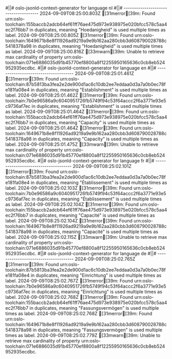 #||# oslo-jsonld-context-generator for language nl
#||# -------------------------------------
2024-09-09T08:25:00.803Z [31merror[39m: Found urn:oslo-toolchain:155baccb2adcb64ef61ff76ae475d973e938975e020bfcc578c5aa4ec2f76bb7 in duplicates, meaning "Hoedanigheid" is used multiple times as label.
2024-09-09T08:25:00.805Z [31merror[39m: Found urn:oslo-toolchain:1649671b8e8f11926ad9219a9e9b162aa280cbb3d608790028788c5418378a98 in duplicates, meaning "Hoedanigheid" is used multiple times as label.
2024-09-09T08:25:00.816Z [33mwarn[39m: Unable to retrieve max cardinality of property urn:oslo-toolchain:071e6886035d91b45770ef8800a8f12255950165636c0cb8eb524952935ecdbc.
#||# oslo-jsonld-context-generator for language en
#||# -------------------------------------
2024-09-09T08:25:01.461Z [31merror[39m: Found urn:oslo-toolchain:87b5813ba3fea2e2de900d1ac6c10db2ee7eddaa0d3a7a0b0ec78fe181fa08e4 in duplicates, meaning "Establishment" is used multiple times as label.
2024-09-09T08:25:01.462Z [31merror[39m: Found urn:oslo-toolchain:7b0e96586a9c6040951726fb5749f94c53f64accc2f6a3771e93e5c9736af7ec in duplicates, meaning "Establishment" is used multiple times as label.
2024-09-09T08:25:01.464Z [31merror[39m: Found urn:oslo-toolchain:155baccb2adcb64ef61ff76ae475d973e938975e020bfcc578c5aa4ec2f76bb7 in duplicates, meaning "Capacity" is used multiple times as label.
2024-09-09T08:25:01.464Z [31merror[39m: Found urn:oslo-toolchain:1649671b8e8f11926ad9219a9e9b162aa280cbb3d608790028788c5418378a98 in duplicates, meaning "Capacity" is used multiple times as label.
2024-09-09T08:25:01.475Z [33mwarn[39m: Unable to retrieve max cardinality of property urn:oslo-toolchain:071e6886035d91b45770ef8800a8f12255950165636c0cb8eb524952935ecdbc.
#||# oslo-jsonld-context-generator for language fr
#||# -------------------------------------
2024-09-09T08:25:02.101Z [31merror[39m: Found urn:oslo-toolchain:87b5813ba3fea2e2de900d1ac6c10db2ee7eddaa0d3a7a0b0ec78fe181fa08e4 in duplicates, meaning "Établissement" is used multiple times as label.
2024-09-09T08:25:02.103Z [31merror[39m: Found urn:oslo-toolchain:7b0e96586a9c6040951726fb5749f94c53f64accc2f6a3771e93e5c9736af7ec in duplicates, meaning "Établissement" is used multiple times as label.
2024-09-09T08:25:02.104Z [31merror[39m: Found urn:oslo-toolchain:155baccb2adcb64ef61ff76ae475d973e938975e020bfcc578c5aa4ec2f76bb7 in duplicates, meaning "Capacité" is used multiple times as label.
2024-09-09T08:25:02.104Z [31merror[39m: Found urn:oslo-toolchain:1649671b8e8f11926ad9219a9e9b162aa280cbb3d608790028788c5418378a98 in duplicates, meaning "Capacité" is used multiple times as label.
2024-09-09T08:25:02.115Z [33mwarn[39m: Unable to retrieve max cardinality of property urn:oslo-toolchain:071e6886035d91b45770ef8800a8f12255950165636c0cb8eb524952935ecdbc.
#||# oslo-jsonld-context-generator for language de
#||# -------------------------------------
2024-09-09T08:25:02.765Z [31merror[39m: Found urn:oslo-toolchain:87b5813ba3fea2e2de900d1ac6c10db2ee7eddaa0d3a7a0b0ec78fe181fa08e4 in duplicates, meaning "Einrichtung" is used multiple times as label.
2024-09-09T08:25:02.767Z [31merror[39m: Found urn:oslo-toolchain:7b0e96586a9c6040951726fb5749f94c53f64accc2f6a3771e93e5c9736af7ec in duplicates, meaning "Einrichtung" is used multiple times as label.
2024-09-09T08:25:02.768Z [31merror[39m: Found urn:oslo-toolchain:155baccb2adcb64ef61ff76ae475d973e938975e020bfcc578c5aa4ec2f76bb7 in duplicates, meaning "Fassungsvermögen" is used multiple times as label.
2024-09-09T08:25:02.768Z [31merror[39m: Found urn:oslo-toolchain:1649671b8e8f11926ad9219a9e9b162aa280cbb3d608790028788c5418378a98 in duplicates, meaning "Fassungsvermögen" is used multiple times as label.
2024-09-09T08:25:02.779Z [33mwarn[39m: Unable to retrieve max cardinality of property urn:oslo-toolchain:071e6886035d91b45770ef8800a8f12255950165636c0cb8eb524952935ecdbc.
